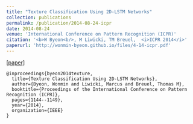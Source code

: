 ```yaml
---
title: "Texture Classification Using 2D-LSTM Networks"
collection: publications
permalink: /publication/2014-08-24-icpr
date: 2014-08-24
venue: 'International Conference on Pattern Recognition (ICPR)'
citation: '<b>W Byeon<b/>, M Liwicki, TM Breuel,  <i>ICPR 2014</i>'
paperurl: 'http://wonmin-byeon.github.io/files/4-14-icpr.pdf'
---
```

[[paper]](http://wonmin-byeon.github.io/files/4-14-icpr.pdf)

```
@inproceedings{byeon2014texture,
  title={Texture Classification Using 2D-LSTM Networks},
  author={Byeon, Wonmin and Liwicki, Marcus and Breuel, Thomas M},
  booktitle={Proceedings of the International Conference on Pattern Recognition (ICPR)},
  pages={1144--1149},
  year={2014},
  organization={IEEE}
}
```